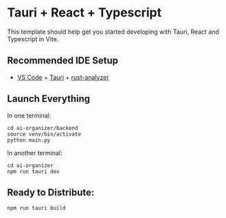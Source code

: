 # Tauri + React + Typescript

This template should help get you started developing with Tauri, React and Typescript in Vite.

## Recommended IDE Setup

- [VS Code](https://code.visualstudio.com/) + [Tauri](https://marketplace.visualstudio.com/items?itemName=tauri-apps.tauri-vscode) + [rust-analyzer](https://marketplace.visualstudio.com/items?itemName=rust-lang.rust-analyzer)


## Launch Everything

In one terminal:
```
cd ai-organizer/backend
source venv/bin/activate
python main.py
```

In another terminal:
```
cd ai-organizer
npm run tauri dev
```

## Ready to Distribute:

```npm run tauri build```
